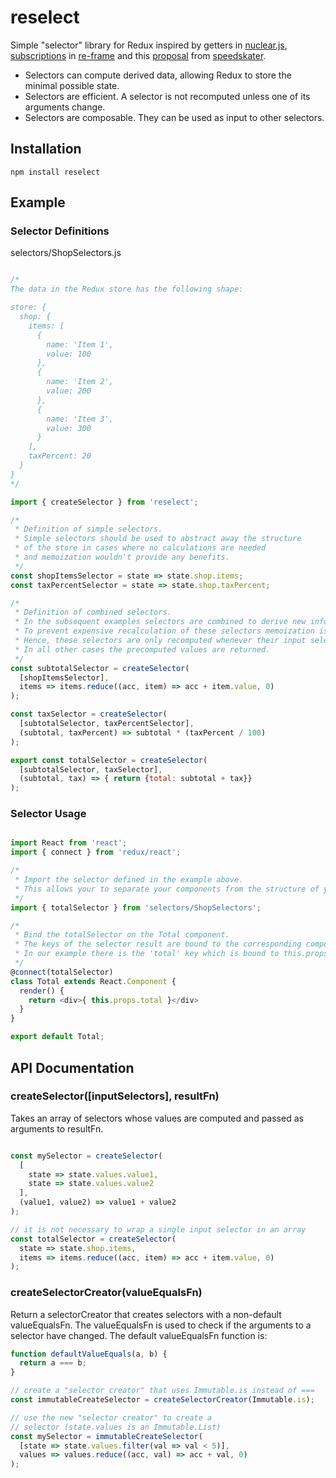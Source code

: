 # reselect
Simple "selector" library for Redux inspired by getters in [nuclear.js](https://github.com/optimizely/nuclear-js.git), [subscriptions](https://github.com/Day8/re-frame#just-a-read-only-cursor) in [re-frame](https://github.com/Day8/re-frame) and this [proposal](https://github.com/gaearon/redux/pull/169) from [speedskater](https://github.com/speedskater).

* Selectors can compute derived data, allowing Redux to store the minimal possible state.
* Selectors are efficient. A selector is not recomputed unless one of its arguments change.
* Selectors are composable. They can be used as input to other selectors. 

## Installation
    npm install reselect

## Example

### Selector Definitions
selectors/ShopSelectors.js
```Javascript

/* 
The data in the Redux store has the following shape:

store: {
  shop: {
    items: [
      {
        name: 'Item 1',
        value: 100
      },
      {
        name: 'Item 2',
        value: 200
      },
      {
        name: 'Item 3',
        value: 300
      }
    ],
    taxPercent: 20
  }
}
*/

import { createSelector } from 'reselect';

/*
 * Definition of simple selectors. 
 * Simple selectors should be used to abstract away the structure
 * of the store in cases where no calculations are needed 
 * and memoization wouldn't provide any benefits.
 */
const shopItemsSelector = state => state.shop.items;
const taxPercentSelector = state => state.shop.taxPercent;

/* 
 * Definition of combined selectors. 
 * In the subsequent examples selectors are combined to derive new information. 
 * To prevent expensive recalculation of these selectors memoization is applied. 
 * Hence, these selectors are only recomputed whenever their input selectors change. 
 * In all other cases the precomputed values are returned.
 */
const subtotalSelector = createSelector(
  [shopItemsSelector],
  items => items.reduce((acc, item) => acc + item.value, 0)
);

const taxSelector = createSelector(
  [subtotalSelector, taxPercentSelector],
  (subtotal, taxPercent) => subtotal * (taxPercent / 100)
);

export const totalSelector = createSelector(
  [subtotalSelector, taxSelector],
  (subtotal, tax) => { return {total: subtotal + tax}}
);
```

### Selector Usage

```Javascript

import React from 'react';
import { connect } from 'redux/react';

/*
 * Import the selector defined in the example above.
 * This allows your to separate your components from the structure of your stores.
 */
import { totalSelector } from 'selectors/ShopSelectors';

/*
 * Bind the totalSelector on the Total component.
 * The keys of the selector result are bound to the corresponding component props.
 * In our example there is the 'total' key which is bound to this.props.total
 */
@connect(totalSelector)
class Total extends React.Component {
  render() {
    return <div>{ this.props.total }</div>
  }
}

export default Total;
```


## API Documentation

### createSelector([inputSelectors], resultFn)

Takes an array of selectors whose values are computed and passed as arguments to resultFn.
```js

const mySelector = createSelector(
  [
    state => state.values.value1,
    state => state.values.value2
  ],
  (value1, value2) => value1 + value2
);

// it is not necessary to wrap a single input selector in an array
const totalSelector = createSelector(
  state => state.shop.items,
  items => items.reduce((acc, item) => acc + item.value, 0)
);

```
### createSelectorCreator(valueEqualsFn)
Return a selectorCreator that creates selectors with a non-default valueEqualsFn. The valueEqualsFn is used to check if the arguments to a selector have changed. The default valueEqualsFn function is:
```js
function defaultValueEquals(a, b) {
  return a === b;
}
```
```js
// create a "selector creator" that uses Immutable.is instead of ===
const immutableCreateSelector = createSelectorCreator(Immutable.is);

// use the new "selector creator" to create a 
// selector (state.values is an Immutable.List)
const mySelector = immutableCreateSelector(
  [state => state.values.filter(val => val < 5)],
  values => values.reduce((acc, val) => acc + val, 0)
);
```
